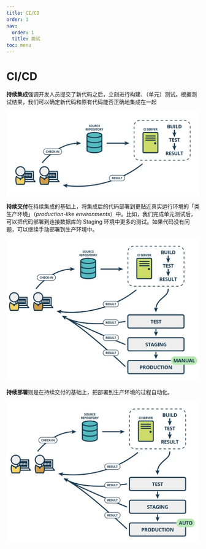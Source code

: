 ```yaml
---
title: CI/CD
order: 1
nav:
  order: 1
  title: 面试
toc: menu
---
```


# CI/CD

**持续集成**强调开发人员提交了新代码之后，立刻进行构建、（单元）测试。根据测试结果，我们可以确定新代码和原有代码能否正确地集成在一起

<img src="../images/持续集成.png"/>

**持续交付**在持续集成的基础上，将集成后的代码部署到更贴近真实运行环境的「类生产环境」（*production-like environments*）中。比如，我们完成单元测试后，可以把代码部署到连接数据库的 Staging 环境中更多的测试。如果代码没有问题，可以继续手动部署到生产环境中。

<img src="../images/持续交付.png" />

**持续部署**则是在持续交付的基础上，把部署到生产环境的过程自动化。

<img src="../images/持续部署.png" />